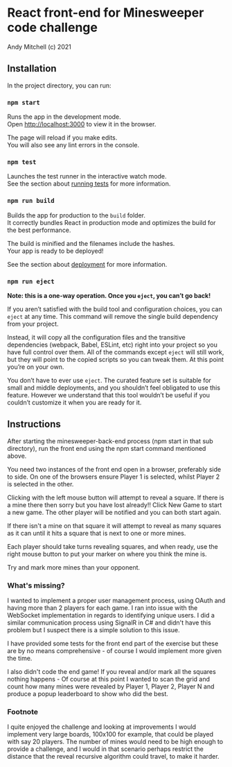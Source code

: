 # React front-end for Minesweeper code challenge

Andy Mitchell (c) 2021

## Installation

In the project directory, you can run:

### `npm start`

Runs the app in the development mode.\
Open [http://localhost:3000](http://localhost:3000) to view it in the browser.

The page will reload if you make edits.\
You will also see any lint errors in the console.

### `npm test`

Launches the test runner in the interactive watch mode.\
See the section about [running tests](https://facebook.github.io/create-react-app/docs/running-tests) for more information.

### `npm run build`

Builds the app for production to the `build` folder.\
It correctly bundles React in production mode and optimizes the build for the best performance.

The build is minified and the filenames include the hashes.\
Your app is ready to be deployed!

See the section about [deployment](https://facebook.github.io/create-react-app/docs/deployment) for more information.

### `npm run eject`

**Note: this is a one-way operation. Once you `eject`, you can’t go back!**

If you aren’t satisfied with the build tool and configuration choices, you can `eject` at any time. This command will remove the single build dependency from your project.

Instead, it will copy all the configuration files and the transitive dependencies (webpack, Babel, ESLint, etc) right into your project so you have full control over them. All of the commands except `eject` will still work, but they will point to the copied scripts so you can tweak them. At this point you’re on your own.

You don’t have to ever use `eject`. The curated feature set is suitable for small and middle deployments, and you shouldn’t feel obligated to use this feature. However we understand that this tool wouldn’t be useful if you couldn’t customize it when you are ready for it.


## Instructions

After starting the minesweeper-back-end process (npm start in that sub directory), run the front end using the npm start command mentioned above.

You need two instances of the front end open in a browser, preferably side to side. On one of the browsers ensure Player 1 is selected, whilst Player 2 is selected in the other.

Clicking with the left mouse button will attempt to reveal a square.
If there is a mine there then sorry but you have lost already!!
Click New Game to start a new game. The other player will be notified and you can both start again.

If there isn't a mine on that square it will attempt to reveal as many squares as it can until it hits a square that is next to one or more mines.

Each player should take turns revealing squares, and when ready, use the right mouse button to put your marker on where you think the mine is.

Try and mark more mines than your opponent.

### What's missing?

I wanted to implement a proper user management process, using OAuth and having more than 2 players for each game. I ran into issue with the WebSocket implementation in regards to identifying unique users. 
I did a similar communication process using SignalR in C# and didn't have this problem but I suspect there is a simple solution to this issue.

I have provided some tests for the front end part of the exercise but these are by no means comprehensive - of course I would implement more given the time.

I also didn't code the end game! If you reveal and/or mark all the squares nothing happens - Of course at this point I wanted to scan the grid and count how many mines were revealed by Player 1, Player 2, Player N and produce a popup
leaderboard to show who did the best. 

### Footnote

I quite enjoyed the challenge and looking at improvements I would implement very large boards, 100x100 for example, that could be played with say 20 players. The number of mines would need to be high enough to provide a challenge, and 
I would in that scenario perhaps restrict the distance that the reveal recursive algorithm could travel, to make it harder.




